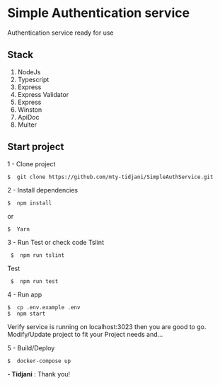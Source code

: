 # Simple Authentication service
Authentication service ready for use

## Stack

 1. NodeJs
 2. Typescript
 3. Express
 4. Express Validator
 5. Express
 6. Winston
 7. ApiDoc
 9. Multer

## Start project
1 - Clone project

    $  git clone https://github.com/mty-tidjani/SimpleAuthService.git 

2 - Install dependencies

    $  npm install
or

    $  Yarn
3 - Run Test or check code
 Tslint

     $  npm run tslint
Test

     $  npm run test
4 - Run app

    $  cp .env.example .env
    $  npm start
Verify service is running on localhost:3023 then you are good to go.
Modify/Update project to fit your Project needs and...

5 - Build/Deploy

    $  docker-compose up


**- Tidjani** :  Thank you! 

